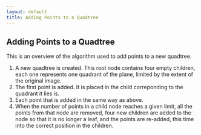 ```yaml
---
layout: default
title: Adding Points to a Quadtree
---
```


## Adding Points to a Quadtree

This is an overview of the algorithm used to add points to a new quadtree.

1. A new quadtree is created. This root node contains four empty children, each 
   one represents one quadrant of the plane, limited by the extent of the 
   original image.
1. The first point is added. It is placed in the child correponding to the 
   quadrant it lies is.
1. Each point that is added in the same way as above.
1. When the number of points in a child node reaches a given limit, all the 
   points from that node are removed, four new children are added to the node 
   so that it is no longer a leaf, and the points are re-added, this time into 
   the correct position in the children.

<!--
Created:  Thu 19 Jun 2014 09:01 PM
Modified: Sun 22 Jun 2014 10:12 AM
-->
